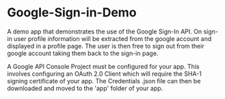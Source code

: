 # Google-Sign-in-Demo

A demo app that demonstrates the use of the Google Sign-In API. On sign-in user profile information will be extracted from the google account and displayed in a profile page. The user is then free to sign out from their google account taking them back to the sign-in page.

A Google API Console Project must be configured for your app. This involves configuring an OAuth 2.0 Client which will require the SHA-1 signing certificate of your app. The Credentials .json file can then be downloaded and moved to the 'app' folder of your app.
